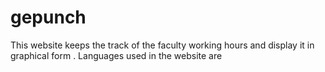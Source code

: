 # gepunch
This website keeps the track of the faculty working hours and display it in graphical form .
Languages used in the website are
